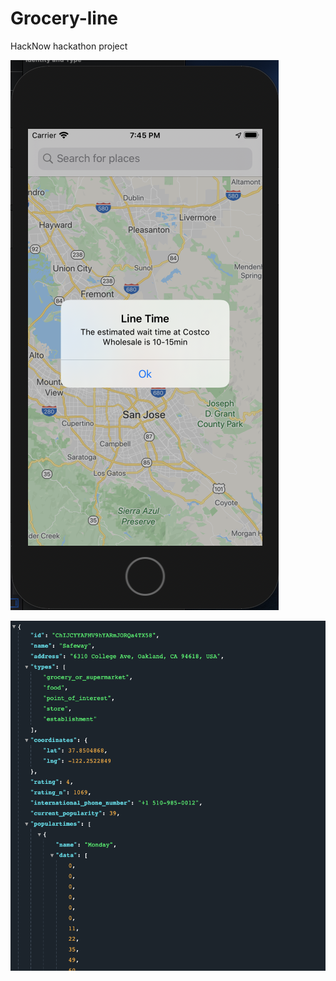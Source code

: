 # Grocery-line
HackNow hackathon project

![](Pictures/Screen%20Shot%202020-06-18%20at%207.45.00%20PM.png)

![](Pictures/Screen%20Shot%202020-06-18%20at%207.57.36%20PM.png)



